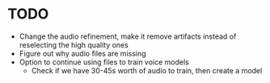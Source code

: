 # TODO

- Change the audio refinement, make it remove artifacts instead of reselecting the high quality ones
- Figure out why audio files are missing
- Option to continue using files to train voice models
    - Check if we have 30-45s worth of audio to train, then create a model